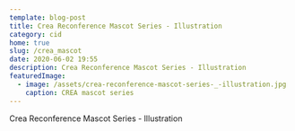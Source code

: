 ```yaml
---
template: blog-post
title: Crea Reconference Mascot Series - Illustration
category: cid
home: true
slug: /crea_mascot
date: 2020-06-02 19:55
description: Crea Reconference Mascot Series - Illustration
featuredImage: 
  - image: /assets/crea-reconference-mascot-series-_-illustration.jpg
    caption: CREA mascot series
---
```

Crea Reconference Mascot Series - Illustration
